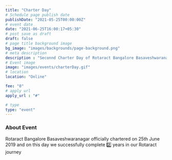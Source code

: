 ```yaml
---
title: "Charter Day"
# Schedule page publish date
publishDate: "2021-05-25T00:00:00Z"
# event date
date: "2021-06-25T16:00:17+05:30"
# post save as draft
draft: false
# page title background image
bg_image: "images/backgrounds/page-background.png"
# meta description
description : "Seconnd Charter Day of Rotaract Bangalore Basaveshwaranagar"
# Event image
image: "images/events/charterDay.gif"
# location
location: "Online"

fee: "0"
# apply url
apply_url : "#"

# type
type: "event"
---
```


### About Event

Rotaract Bangalore Basaveshwaranagar officially chartered on 25th June 2019 and on this day we successfully complete 2️⃣ years in our Rotaract journey
